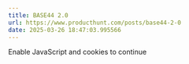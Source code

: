 ```yaml
---
title: BASE44 2.0
url: https://www.producthunt.com/posts/base44-2-0
date: 2025-03-26 18:47:03.995566
---
```

Enable JavaScript and cookies to continue

